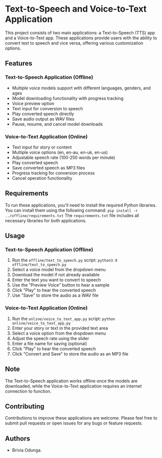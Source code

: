# Text-to-Speech and Voice-to-Text Application

This project consists of two main applications: a Text-to-Speech (TTS) app and a Voice-to-Text app. These applications provide users with the ability to convert text to speech and vice versa, offering various customization options.

## Features

### Text-to-Speech Application (Offline)

- Multiple voice models support with different languages, genders, and ages
- Model downloading functionality with progress tracking
- Voice preview option
- Text input for conversion to speech
- Play converted speech directly
- Save audio output as WAV files
- Pause, resume, and cancel model downloads

### Voice-to-Text Application (Online)

- Text input for story or content
- Multiple voice options (en, en-au, en-uk, en-us)
- Adjustable speech rate (100-250 words per minute)
- Play converted speech
- Save converted speech as MP3 files
- Progress tracking for conversion process
- Cancel operation functionality

## Requirements

To run these applications, you'll need to install the required Python libraries. You can install them using the following command: ```pip install -r ../offline/requirements.txt```
The `requirements.txt` file includes all necessary libraries for both applications.

## Usage

### Text-to-Speech Application (Offline)

1. Run the `offline/text_to_speech.py` script: ```python3.9 offline/text_to_speech.py```
2. Select a voice model from the dropdown menu
3. Download the model if not already available
4. Enter the text you want to convert to speech
5. Use the "Preview Voice" button to hear a sample
6. Click "Play" to hear the converted speech
7. Use "Save" to store the audio as a WAV file

### Voice-to-Text Application (Online)

1. Run the `online/voice_to_text_app.py` script: ```python online/voice_to_text_app.py```
2. Enter your story or text in the provided text area
3. Select a voice option from the dropdown menu
4. Adjust the speech rate using the slider
5. Enter a file name for saving (optional)
6. Click "Play" to hear the converted speech
7. Click "Convert and Save" to store the audio as an MP3 file

## Note

The Text-to-Speech application works offline once the models are downloaded, while the Voice-to-Text application requires an internet connection to function.

## Contributing

Contributions to improve these applications are welcome. Please feel free to submit pull requests or open issues for any bugs or feature requests.

## Authors

- Brivia Odunga.
